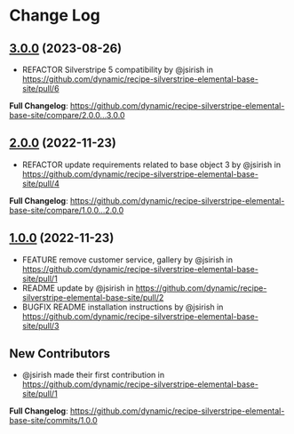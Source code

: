 # Change Log

## [3.0.0](https://github.com/dynamic/recipe-silverstripe-elemental-base-site/tree/3.0.0) (2023-08-26)
* REFACTOR Silverstripe 5 compatibility by @jsirish in https://github.com/dynamic/recipe-silverstripe-elemental-base-site/pull/6


**Full Changelog**: https://github.com/dynamic/recipe-silverstripe-elemental-base-site/compare/2.0.0...3.0.0

## [2.0.0](https://github.com/dynamic/recipe-silverstripe-elemental-base-site/tree/2.0.0) (2022-11-23)
* REFACTOR update requirements related to base object 3 by @jsirish in https://github.com/dynamic/recipe-silverstripe-elemental-base-site/pull/4


**Full Changelog**: https://github.com/dynamic/recipe-silverstripe-elemental-base-site/compare/1.0.0...2.0.0

## [1.0.0](https://github.com/dynamic/recipe-silverstripe-elemental-base-site/tree/1.0.0) (2022-11-23)

* FEATURE remove customer service, gallery by @jsirish in https://github.com/dynamic/recipe-silverstripe-elemental-base-site/pull/1
* README update by @jsirish in https://github.com/dynamic/recipe-silverstripe-elemental-base-site/pull/2
* BUGFIX README installation instructions by @jsirish in https://github.com/dynamic/recipe-silverstripe-elemental-base-site/pull/3

## New Contributors
* @jsirish made their first contribution in https://github.com/dynamic/recipe-silverstripe-elemental-base-site/pull/1

**Full Changelog**: https://github.com/dynamic/recipe-silverstripe-elemental-base-site/commits/1.0.0
